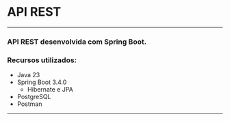 # API REST

***

### API REST desenvolvida com Spring Boot.

### Recursos utilizados:
* Java 23
* Spring Boot 3.4.0
  * Hibernate e JPA
* PostgreSQL
* Postman

***